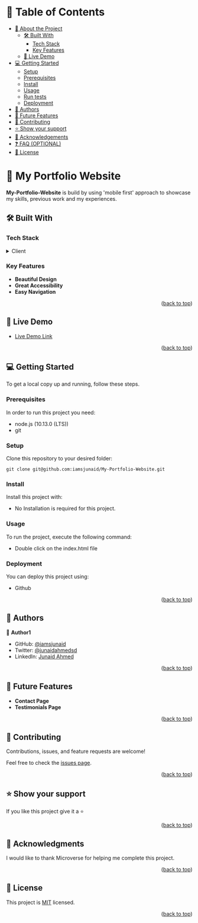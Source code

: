 # 📗 Table of Contents

- [📖 About the Project](#about-project)
  - [🛠 Built With](#built-with)
    - [Tech Stack](#tech-stack)
    - [Key Features](#key-features)
  - [🚀 Live Demo](#live-demo)
- [💻 Getting Started](#getting-started)
  - [Setup](#setup)
  - [Prerequisites](#prerequisites)
  - [Install](#install)
  - [Usage](#usage)
  - [Run tests](#run-tests)
  - [Deployment](#triangular_flag_on_post-deployment)
- [👥 Authors](#authors)
- [🔭 Future Features](#future-features)
- [🤝 Contributing](#contributing)
- [⭐️ Show your support](#support)
- [🙏 Acknowledgements](#acknowledgements)
- [❓ FAQ (OPTIONAL)](#faq)
- [📝 License](#license)

<!-- PROJECT DESCRIPTION -->

# 📖 My Portfolio Website <a name="about-project"></a>

**My-Portfolio-Website** is build by using 'mobile first' approach to showcase my skills, previous work and my experiences.

## 🛠 Built With <a name="built-with"></a>

### Tech Stack <a name="tech-stack"></a>

<details>
  <summary>Client</summary>
  <ul>
    <li>HTML</li>
    <li>CSS</li>
    <li>Bootstrap</li>
  </ul>
</details>

<!-- Features -->

### Key Features <a name="key-features"></a>

- **Beautiful Design**
- **Great Accessibility**
- **Easy Navigation**

<p align="right">(<a href="#readme-top">back to top</a>)</p>

<!-- LIVE DEMO -->

## 🚀 Live Demo <a name="live-demo"></a>

- [Live Demo Link](https://iamsjunaid.github.io/My-Portfolio-Website-2/)

<p align="right">(<a href="#readme-top">back to top</a>)</p>

<!-- GETTING STARTED -->

## 💻 Getting Started <a name="getting-started"></a>

To get a local copy up and running, follow these steps.

### Prerequisites

In order to run this project you need:

<!--
Example command:

```sh
 gem install rails
```
 -->
- node.js (10.13.0 (LTS))
- git

### Setup

Clone this repository to your desired folder:

<!--
Example commands:

```sh
  cd my-folder
  git clone git@github.com:myaccount/my-project.git
```
--->
 `git clone git@github.com:iamsjunaid/My-Portfolio-Website.git`

### Install

Install this project with:

<!--
Example command:

```sh
  cd my-project
  gem install
```
--->
- No Installation is required for this project.
### Usage

To run the project, execute the following command:

<!--
Example command:

```sh
  rails server
```
--->
- Double click on the index.html file
<!-- ### Run tests

To run tests, run the following command: -->

<!--
Example command:

```sh
  bin/rails test test/models/article_test.rb
```
--->


### Deployment

You can deploy this project using:

<!--
Example:

```sh

```
 -->
- Github 
<p align="right">(<a href="#readme-top">back to top</a>)</p>

<!-- AUTHORS -->

## 👥 Authors <a name="authors"></a>

👤 **Author1**

- GitHub: [@iamsjunaid](https://github.com/iamsjunaid)
- Twitter: [@junaidahmedsd](https://twitter.com/junaidahmedsd)
- LinkedIn: [Junaid Ahmed](https://www.linkedin.com/in/junaid-syed-058b2779)


<p align="right">(<a href="#readme-top">back to top</a>)</p>

<!-- FUTURE FEATURES -->

## 🔭 Future Features <a name="future-features"></a>

- **Contact Page**
- **Testimonials Page**


<p align="right">(<a href="#readme-top">back to top</a>)</p>

<!-- CONTRIBUTING -->

## 🤝 Contributing <a name="contributing"></a>

Contributions, issues, and feature requests are welcome!

Feel free to check the [issues page](https://github.com/iamsjunaid/My-Portfolio-Website-2/issues).

<p align="right">(<a href="#readme-top">back to top</a>)</p>

<!-- SUPPORT -->

## ⭐️ Show your support <a name="support"></a>

If you like this project give it a ⭐️

<p align="right">(<a href="#readme-top">back to top</a>)</p>

<!-- ACKNOWLEDGEMENTS -->

## 🙏 Acknowledgments <a name="acknowledgements"></a>

I would like to thank Microverse for helping me complete this project.

<p align="right">(<a href="#readme-top">back to top</a>)</p>

<!-- LICENSE -->

## 📝 License <a name="license"></a>

This project is [MIT](https://github.com/iamsjunaid/My-Portfolio-Website-2/blob/main/LICENSE) licensed.

<p align="right">(<a href="#readme-top">back to top</a>)</p>
